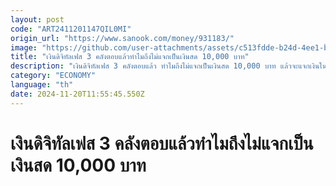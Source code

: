 ```yaml
---
layout: post
code: "ART2411201147QIL0MI"
origin_url: "https://www.sanook.com/money/931183/"
image: "https://github.com/user-attachments/assets/c513fdde-b24d-4ee1-bb4a-13e25ddb13c7"
title: "เงินดิจิทัลเฟส 3 คลังตอบแล้วทำไมถึงไม่แจกเป็นเงินสด 10,000 บาท"
description: "เงินดิจิทัลเฟส 3 คลังตอบแล้ว ทำไมถึงไม่แจกเป็นเงินสด 10,000 บาท แล้วจะแจกเงินในรูปแบบไหน และได้เงินเมื่อไหร่"
category: "ECONOMY"
language: "th"
date: 2024-11-20T11:55:45.550Z
---
```


# เงินดิจิทัลเฟส 3 คลังตอบแล้วทำไมถึงไม่แจกเป็นเงินสด 10,000 บาท